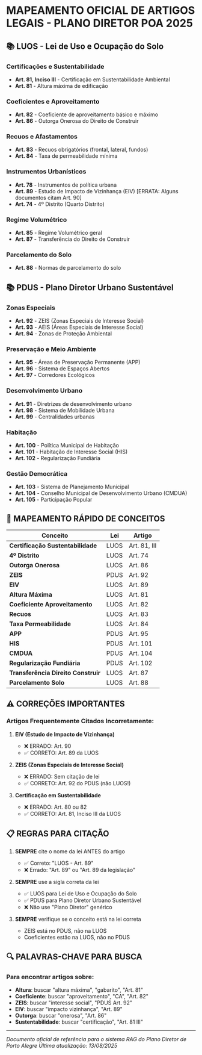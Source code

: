 # MAPEAMENTO OFICIAL DE ARTIGOS LEGAIS - PLANO DIRETOR POA 2025

## 📚 LUOS - Lei de Uso e Ocupação do Solo

### Certificações e Sustentabilidade
- **Art. 81, Inciso III** - Certificação em Sustentabilidade Ambiental
- **Art. 81** - Altura máxima de edificação

### Coeficientes e Aproveitamento
- **Art. 82** - Coeficiente de aproveitamento básico e máximo
- **Art. 86** - Outorga Onerosa do Direito de Construir

### Recuos e Afastamentos
- **Art. 83** - Recuos obrigatórios (frontal, lateral, fundos)
- **Art. 84** - Taxa de permeabilidade mínima

### Instrumentos Urbanísticos
- **Art. 78** - Instrumentos de política urbana
- **Art. 89** - Estudo de Impacto de Vizinhança (EIV) [ERRATA: Alguns documentos citam Art. 90]
- **Art. 74** - 4º Distrito (Quarto Distrito)

### Regime Volumétrico
- **Art. 85** - Regime Volumétrico geral
- **Art. 87** - Transferência do Direito de Construir

### Parcelamento do Solo
- **Art. 88** - Normas de parcelamento do solo

## 📚 PDUS - Plano Diretor Urbano Sustentável

### Zonas Especiais
- **Art. 92** - ZEIS (Zonas Especiais de Interesse Social)
- **Art. 93** - AEIS (Áreas Especiais de Interesse Social)
- **Art. 94** - Zonas de Proteção Ambiental

### Preservação e Meio Ambiente
- **Art. 95** - Áreas de Preservação Permanente (APP)
- **Art. 96** - Sistema de Espaços Abertos
- **Art. 97** - Corredores Ecológicos

### Desenvolvimento Urbano
- **Art. 91** - Diretrizes de desenvolvimento urbano
- **Art. 98** - Sistema de Mobilidade Urbana
- **Art. 99** - Centralidades urbanas

### Habitação
- **Art. 100** - Política Municipal de Habitação
- **Art. 101** - Habitação de Interesse Social (HIS)
- **Art. 102** - Regularização Fundiária

### Gestão Democrática
- **Art. 103** - Sistema de Planejamento Municipal
- **Art. 104** - Conselho Municipal de Desenvolvimento Urbano (CMDUA)
- **Art. 105** - Participação Popular

## 🎯 MAPEAMENTO RÁPIDO DE CONCEITOS

| Conceito | Lei | Artigo |
|----------|-----|--------|
| **Certificação Sustentabilidade** | LUOS | Art. 81, III |
| **4º Distrito** | LUOS | Art. 74 |
| **Outorga Onerosa** | LUOS | Art. 86 |
| **ZEIS** | PDUS | Art. 92 |
| **EIV** | LUOS | Art. 89 |
| **Altura Máxima** | LUOS | Art. 81 |
| **Coeficiente Aproveitamento** | LUOS | Art. 82 |
| **Recuos** | LUOS | Art. 83 |
| **Taxa Permeabilidade** | LUOS | Art. 84 |
| **APP** | PDUS | Art. 95 |
| **HIS** | PDUS | Art. 101 |
| **CMDUA** | PDUS | Art. 104 |
| **Regularização Fundiária** | PDUS | Art. 102 |
| **Transferência Direito Construir** | LUOS | Art. 87 |
| **Parcelamento Solo** | LUOS | Art. 88 |

## ⚠️ CORREÇÕES IMPORTANTES

### Artigos Frequentemente Citados Incorretamente:
1. **EIV (Estudo de Impacto de Vizinhança)**
   - ❌ ERRADO: Art. 90
   - ✅ CORRETO: Art. 89 da LUOS

2. **ZEIS (Zonas Especiais de Interesse Social)**
   - ❌ ERRADO: Sem citação de lei
   - ✅ CORRETO: Art. 92 do PDUS (não LUOS!)

3. **Certificação em Sustentabilidade**
   - ❌ ERRADO: Art. 80 ou 82
   - ✅ CORRETO: Art. 81, Inciso III da LUOS

## 📋 REGRAS PARA CITAÇÃO

1. **SEMPRE** cite o nome da lei ANTES do artigo
   - ✅ Correto: "LUOS - Art. 89"
   - ❌ Errado: "Art. 89" ou "Art. 89 da legislação"

2. **SEMPRE** use a sigla correta da lei
   - ✅ LUOS para Lei de Uso e Ocupação do Solo
   - ✅ PDUS para Plano Diretor Urbano Sustentável
   - ❌ Não use "Plano Diretor" genérico

3. **SEMPRE** verifique se o conceito está na lei correta
   - ZEIS está no PDUS, não na LUOS
   - Coeficientes estão na LUOS, não no PDUS

## 🔍 PALAVRAS-CHAVE PARA BUSCA

### Para encontrar artigos sobre:
- **Altura**: buscar "altura máxima", "gabarito", "Art. 81"
- **Coeficiente**: buscar "aproveitamento", "CA", "Art. 82"
- **ZEIS**: buscar "interesse social", "PDUS Art. 92"
- **EIV**: buscar "impacto vizinhança", "Art. 89"
- **Outorga**: buscar "onerosa", "Art. 86"
- **Sustentabilidade**: buscar "certificação", "Art. 81 III"

---
*Documento oficial de referência para o sistema RAG do Plano Diretor de Porto Alegre*
*Última atualização: 13/08/2025*